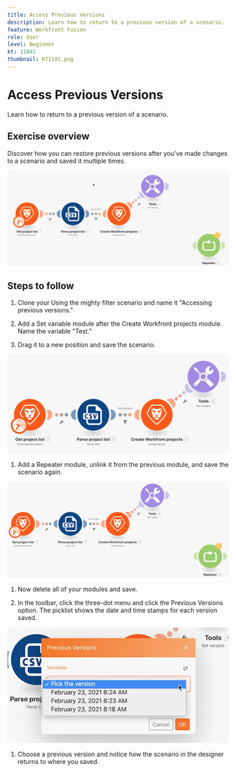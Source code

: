 ```yaml
---
title: Access Previous Versions
description: Learn how to return to a previous version of a scenario. (Should be between 60 and 160 characters, but is 56 characters)
feature: Workfront Fusion
role: User
level: Beginner
kt: 11041
thumbnail: KT1101.png
---
```


# Access Previous Versions

Learn how to return to a previous version of a scenario.

## Exercise overview

Discover how you can restore previous versions after you've made changes to a scenario and saved it multiple times.

![Access Previous Versions Image 1](../12-exercises/assets/accessing-previous-versions-walkthrough-1.png)

## Steps to follow

1. Clone your Using the mighty filter scenario and name it "Accessing previous versions."

1. Add a Set variable module after the Create Workfront projects module. Name the variable "Test."

1. Drag it to a new position and save the scenario.

![Access Previous Versions Image 2](../12-exercises/assets/accessing-previous-versions-walkthrough-2.png)

1. Add a Repeater module, unlink it from the previous module, and save the scenario again.

![Access Previous Versions Image 3](../12-exercises/assets/accessing-previous-versions-walkthrough-3.png)

1. Now delete all of your modules and save.

1. In the toolbar, click the three-dot menu and click the Previous Versions option. The picklist shows the date and time stamps for each version saved.

![Access Previous Versions Image 4](../12-exercises/assets/accessing-previous-versions-walkthrough-4.png)

1. Choose a previous version and notice how the scenario in the designer returns to where you saved.
